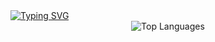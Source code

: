 <div align="left">
  <a href="https://git.io/typing-svg"><img src="https://readme-typing-svg.demolab.com?font=Fira+Code&pause=1000&color=13FF00&random=false&width=500&height=40&lines=Hey%2F+I'm+Jana." alt="Typing SVG" /></a>
  <div>
   <div align="center"> 
  <img src="https://github-readme-stats.vercel.app/api/top-langs/?username=jwnaina&layout=compact&theme=highcontrast" alt="Top Languages">
   </div>
  </div>
  <br>
</div>
